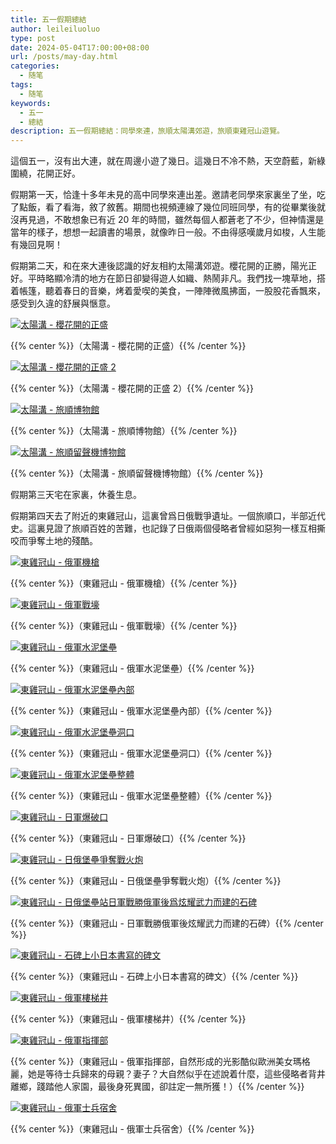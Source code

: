 ```yaml
---
title: 五一假期總結
author: leileiluoluo
type: post
date: 2024-05-04T17:00:00+08:00
url: /posts/may-day.html
categories:
  - 随笔
tags:
  - 随笔
keywords:
  - 五一
  - 總結
description: 五一假期總結：同學來連，旅順太陽溝郊遊，旅順東雞冠山遊覽。
---
```


這個五一，沒有出大連，就在周邊小遊了幾日。這幾日不冷不熱，天空蔚藍，新綠圍繞，花開正好。

<!--more-->

假期第一天，恰逢十多年未見的高中同學來連出差。邀請老同學來家裏坐了坐，吃了點飯，看了看海，敘了敘舊。期間也視頻連線了幾位同班同學，有的從畢業後就沒再見過，不敢想象已有近 20 年的時間，雖然每個人都蒼老了不少，但神情還是當年的樣子，想想一起讀書的場景，就像昨日一般。不由得感嘆歲月如梭，人生能有幾回見啊！

假期第二天，和在來大連後認識的好友相約太陽溝郊遊。櫻花開的正勝，陽光正好。平時略顯冷清的地方在節日卻變得遊人如織、熱鬧非凡。我們找一塊草地，搭着帳篷，聽着春日的音樂，烤着愛喫的美食，一陣陣微風拂面，一股股花香飄來，感受到久違的舒展與愜意。

[![太陽溝 - 櫻花開的正盛](https://leileiluoluo.github.io/static/images/uploads/2024/05/tai-yang-gou-1.jpeg)](https://github.com/leileiluoluo/blog-images/blob/main/2024/tai-yang-gou-1.jpeg)

{{% center %}}（太陽溝 - 櫻花開的正盛）{{% /center %}}

[![太陽溝 - 櫻花開的正盛 2](https://leileiluoluo.github.io/static/images/uploads/2024/05/tai-yang-gou-2.jpeg)](https://github.com/leileiluoluo/blog-images/blob/main/2024/tai-yang-gou-2.jpeg)

{{% center %}}（太陽溝 - 櫻花開的正盛 2）{{% /center %}}

[![太陽溝 - 旅順博物館](https://leileiluoluo.github.io/static/images/uploads/2024/05/tai-yang-gou-3.jpeg)](https://github.com/leileiluoluo/blog-images/blob/main/2024/tai-yang-gou-3.jpeg)

{{% center %}}（太陽溝 - 旅順博物館）{{% /center %}}

[![太陽溝 - 旅順留聲機博物館](https://leileiluoluo.github.io/static/images/uploads/2024/05/tai-yang-gou-4.jpeg)](https://github.com/leileiluoluo/blog-images/blob/main/2024/tai-yang-gou-4.jpeg)

{{% center %}}（太陽溝 - 旅順留聲機博物館）{{% /center %}}

假期第三天宅在家裏，休養生息。

假期第四天去了附近的東雞冠山，這裏曾爲日俄戰爭遺址。一個旅順口，半部近代史。這裏見證了旅順百姓的苦難，也記錄了日俄兩個侵略者曾經如惡狗一樣互相撕咬而爭奪土地的殘酷。

[![東雞冠山 - 俄軍機槍](https://leileiluoluo.github.io/static/images/uploads/2024/05/dong-ji-guan-shan-1.jpeg)](https://github.com/leileiluoluo/blog-images/blob/main/2024/dong-ji-guan-shan-1.jpeg)

{{% center %}}（東雞冠山 - 俄軍機槍）{{% /center %}}

[![東雞冠山 - 俄軍戰壕](https://leileiluoluo.github.io/static/images/uploads/2024/05/dong-ji-guan-shan-2.jpeg)](https://github.com/leileiluoluo/blog-images/blob/main/2024/dong-ji-guan-shan-2.jpeg)

{{% center %}}（東雞冠山 - 俄軍戰壕）{{% /center %}}

[![東雞冠山 - 俄軍水泥堡壘](https://leileiluoluo.github.io/static/images/uploads/2024/05/dong-ji-guan-shan-3.jpeg)](https://github.com/leileiluoluo/blog-images/blob/main/2024/dong-ji-guan-shan-3.jpeg)

{{% center %}}（東雞冠山 - 俄軍水泥堡壘）{{% /center %}}

[![東雞冠山 - 俄軍水泥堡壘內部](https://leileiluoluo.github.io/static/images/uploads/2024/05/dong-ji-guan-shan-4.jpeg)](https://github.com/leileiluoluo/blog-images/blob/main/2024/dong-ji-guan-shan-4.jpeg)

{{% center %}}（東雞冠山 - 俄軍水泥堡壘內部）{{% /center %}}

[![東雞冠山 - 俄軍水泥堡壘洞口](https://leileiluoluo.github.io/static/images/uploads/2024/05/dong-ji-guan-shan-6.jpeg)](https://github.com/leileiluoluo/blog-images/blob/main/2024/dong-ji-guan-shan-5.jpeg)

{{% center %}}（東雞冠山 - 俄軍水泥堡壘洞口）{{% /center %}}

[![東雞冠山 - 俄軍水泥堡壘整體](https://leileiluoluo.github.io/static/images/uploads/2024/05/dong-ji-guan-shan-6.jpeg)](https://github.com/leileiluoluo/blog-images/blob/main/2024/dong-ji-guan-shan-6.jpeg)

{{% center %}}（東雞冠山 - 俄軍水泥堡壘整體）{{% /center %}}

[![東雞冠山 - 日軍爆破口](https://leileiluoluo.github.io/static/images/uploads/2024/05/dong-ji-guan-shan-7.jpeg)](https://github.com/leileiluoluo/blog-images/blob/main/2024/dong-ji-guan-shan-7.jpeg)

{{% center %}}（東雞冠山 - 日軍爆破口）{{% /center %}}

[![東雞冠山 - 日俄堡壘爭奪戰火炮](https://leileiluoluo.github.io/static/images/uploads/2024/05/dong-ji-guan-shan-8.jpeg)](https://github.com/leileiluoluo/blog-images/blob/main/2024/dong-ji-guan-shan-8.jpeg)

{{% center %}}（東雞冠山 - 日俄堡壘爭奪戰火炮）{{% /center %}}

[![東雞冠山 - 日俄堡壘站日軍戰勝俄軍後爲炫耀武力而建的石碑](https://leileiluoluo.github.io/static/images/uploads/2024/05/dong-ji-guan-shan-9.jpeg)](https://github.com/leileiluoluo/blog-images/blob/main/2024/dong-ji-guan-shan-9.jpeg)

{{% center %}}（東雞冠山 - 日軍戰勝俄軍後炫耀武力而建的石碑）{{% /center %}}

[![東雞冠山 - 石碑上小日本書寫的碑文](https://leileiluoluo.github.io/static/images/uploads/2024/05/dong-ji-guan-shan-10.jpeg)](https://github.com/leileiluoluo/blog-images/blob/main/2024/dong-ji-guan-shan-10.jpeg)

{{% center %}}（東雞冠山 - 石碑上小日本書寫的碑文）{{% /center %}}

[![東雞冠山 - 俄軍樓梯井](https://leileiluoluo.github.io/static/images/uploads/2024/05/dong-ji-guan-shan-11.jpeg)](https://github.com/leileiluoluo/blog-images/blob/main/2024/dong-ji-guan-shan-11.jpeg)

{{% center %}}（東雞冠山 - 俄軍樓梯井）{{% /center %}}

[![東雞冠山 - 俄軍指揮部](https://leileiluoluo.github.io/static/images/uploads/2024/05/dong-ji-guan-shan-12.jpeg)](https://github.com/leileiluoluo/blog-images/blob/main/2024/dong-ji-guan-shan-12.jpeg)

{{% center %}}（東雞冠山 - 俄軍指揮部，自然形成的光影酷似歐洲美女瑪格麗，她是等待士兵歸來的母親？妻子？大自然似乎在述說着什麼，這些侵略者背井離鄉，踐踏他人家園，最後身死異國，卻註定一無所獲！）{{% /center %}}

[![東雞冠山 - 俄軍士兵宿舍](https://leileiluoluo.github.io/static/images/uploads/2024/05/dong-ji-guan-shan-13.jpeg)](https://github.com/leileiluoluo/blog-images/blob/main/2024/dong-ji-guan-shan-13.jpeg)

{{% center %}}（東雞冠山 - 俄軍士兵宿舍）{{% /center %}}
